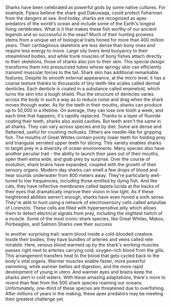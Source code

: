 
Sharks have been celebrated
as powerful gods
by some native cultures.
For example, Fijians believe
the shark god Dakuwaqa,
could protect fisherman
from the dangers at sea.
And today, sharks are recognized
as apex predators of the world&#39;s ocean
and include some of the Earth&#39;s
longest living vertebrates.
What is it that makes these fish
worthy of our ancient legends
and so successful in the seas?
Much of their hunting prowess stems
from a unique set of biological traits
honed for more than 400 million years.
Their cartilaginous skeletons
are less dense than bony ones
and require less energy to move.
Large oily livers lend buoyancy
to their streamlined bodies,
and while trunk muscles of bony fishes
attach directly to their skeletons,
those of sharks also join to their skin.
This special design transforms them
into pressurized tubes
whose springy skin can efficiently
transmit muscular forces to the tail.
Shark skin has additional 
remarkable features.
Despite its smooth external appearance,
at the micro level, 
it has a coarse texture
thanks to thousands 
of tiny teeth-like scales
called dermal denticles.
Each denticle is coated in a substance
called enameloid,
which turns the skin into a tough shield.
Plus the structure of denticles varies
across the body
in such a way as to reduce noise
and drag
when the shark moves through water.
As for the teeth in their mouths,
sharks can produce up to 50,000
in a lifetime.
On average, they can lose 
one tooth a week,
and each time that happens,
it&#39;s rapidly replaced.
Thanks to a layer of fluoride 
coating their teeth,
sharks also avoid cavities.
But teeth aren&#39;t the same in all sharks.
They can vary across species and by diet.
Some are dense and flattened,
useful for crushing mollusks.
Others are needle-like
for gripping fish.
The mouths of Great Whites contain
pointy lower teeth for holding prey
and triangular serrated upper teeth
for slicing.
This variety enables sharks to target
prey in a diversity of ocean environments.
Many species also 
have another peculiar trait -
the ability to launch their jaws
out of their mouths,
open them extra wide,
and grab prey by surprise.
Over the course of evolution,
shark brains have expanded,
coupled with the growth 
of their sensory organs.
Modern-day sharks can smell
a few drops of blood
and hear sounds underwater
from 800 meters away.
They&#39;re particularly well-tuned
to low frequencies,
including those emitted by dying fish.
And like cats, they have reflective
membranes called tapeta lucida
at the backs of their eyes
that dramatically improve 
their vision in low light.
As if these heightened abilities
weren&#39;t enough,
sharks have even honed a sixth sense.
They&#39;re able to hunt using a network
of electrosensory cells
called ampullae of Lorenzini.
These cells are filled 
with hypersensitive jelly
which allows them to detect electrical
signals from prey,
including the slightest twitch
of a muscle.
Some of the most iconic shark species,
like Great Whites, Makos, 
Porbeagles, and Salmon Sharks
owe their success 

to another surprising trait:
warm blood inside 
a cold-blooded creature.
Inside their bodies,
they have bundles of arteries
and veins
called rete mirabile.
Here, venous blood warmed up
by the shark&#39;s working muscles
passes right next to arteries carrying
cold, oxygen-rich blood from the gills.
This arrangement transfers heat 
to the blood
that gets cycled back to the body&#39;s
vital organs.
Warmer muscles enable faster,
more powerful swimming,
while warmer bellies aid digestion,
and the more rapid development
of young in utero.
And warmer eyes and brains
keep the sharks alert in cold waters.
With these amazing adaptations,
there&#39;s more to revere than fear
from the 500 shark species
roaming our oceans.
Unfortunately, one-third of these
species are threatened
due to overfishing.
After millions of years in the making,
these apex predators may be meeting
their greatest challenge yet.
